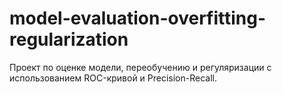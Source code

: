 # model-evaluation-overfitting-regularization
Проект по оценке модели, переобучению и регуляризации с использованием ROC-кривой и Precision-Recall.
